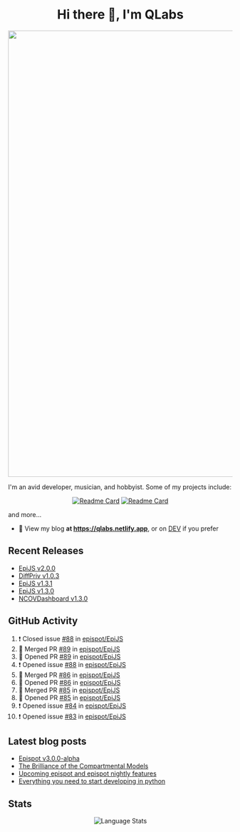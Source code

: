 <h1 align="center">Hi there 👋, I'm QLabs </h1>
<img src="https://i.ibb.co/mbr1j6p/Qlabs.png" width="1000px">

I'm an avid developer, musician, and hobbyist. Some of my projects include:
<p align='center'><a href="https://github.com/Quantalabs/EpiJS"><img src="https://github-readme-stats.vercel.app/api/pin/?username=epispot&amp;repo=EpiJS" alt="Readme Card"></a>
<a href="https://github.com/Quantalabs/NCOVDashboard"><img src="https://github-readme-stats.vercel.app/api/pin/?username=Quantalabs&amp;repo=NCOVDashboard" alt="Readme Card"></a></p>


and more...

- 📜 View my blog **at https://qlabs.netlify.app**, or on [DEV](https://dev.to/Quantalabs) if you prefer

## Recent Releases
- [EpiJS v2.0.0](https://github.com/epispot/EpiJS/releases/tag/v2.0.0)
- [DiffPriv v1.0.3](https://github.com/Quantalabs/DiffPriv/releases/tag/v1.0.3)
- [EpiJS v1.3.1](https://github.com/epispot/EpiJS/releases/tag/v1.3.1)
- [EpiJS v1.3.0](https://github.com/epispot/EpiJS/releases/tag/v1.3.0)
- [NCOVDashboard v1.3.0](https://github.com/Quantalabs/NCOVDashboard/releases/tag/v1.3.0)

## GitHub Activity
<!--START_SECTION:activity-->
1. ❗️ Closed issue [#88](https://github.com/epispot/EpiJS/issues/88) in [epispot/EpiJS](https://github.com/epispot/EpiJS)
2. 🎉 Merged PR [#89](https://github.com/epispot/EpiJS/pull/89) in [epispot/EpiJS](https://github.com/epispot/EpiJS)
3. 💪 Opened PR [#89](https://github.com/epispot/EpiJS/pull/89) in [epispot/EpiJS](https://github.com/epispot/EpiJS)
4. ❗️ Opened issue [#88](https://github.com/epispot/EpiJS/issues/88) in [epispot/EpiJS](https://github.com/epispot/EpiJS)
5. 🎉 Merged PR [#86](https://github.com/epispot/EpiJS/pull/86) in [epispot/EpiJS](https://github.com/epispot/EpiJS)
6. 💪 Opened PR [#86](https://github.com/epispot/EpiJS/pull/86) in [epispot/EpiJS](https://github.com/epispot/EpiJS)
7. 🎉 Merged PR [#85](https://github.com/epispot/EpiJS/pull/85) in [epispot/EpiJS](https://github.com/epispot/EpiJS)
8. 💪 Opened PR [#85](https://github.com/epispot/EpiJS/pull/85) in [epispot/EpiJS](https://github.com/epispot/EpiJS)
9. ❗️ Opened issue [#84](https://github.com/epispot/EpiJS/issues/84) in [epispot/EpiJS](https://github.com/epispot/EpiJS)
10. ❗️ Opened issue [#83](https://github.com/epispot/EpiJS/issues/83) in [epispot/EpiJS](https://github.com/epispot/EpiJS)
<!--END_SECTION:activity-->

## Latest blog posts
<!-- BLOG-POST-LIST:START -->
- [Epispot v3.0.0-alpha](https://dev.to/epispot/epispot-v3-0-0-alpha-5heh)
- [The Brilliance of the Compartmental Models](https://dev.to/quantalabs/the-brilliance-of-the-compartmental-models-1j99)
- [Upcoming epispot and epispot nightly features](https://dev.to/epispot/upcoming-epispot-and-epispot-nightly-features-52ep)
- [Everything you need to start developing in python](https://dev.to/quantalabs/everything-you-need-to-start-developing-in-python-57m5)
<!-- BLOG-POST-LIST:END -->


## Stats
<p align="center"><img src="https://github-readme-stats.vercel.app/api/top-langs/?username=Quantalabs&amp;hide=css,html,scss&layout=compact" alt="Language Stats"><br>

